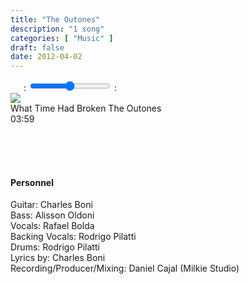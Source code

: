 ```yaml
---
title: "The Outones"
description: "1 song"
categories: [ "Music" ]
draft: false
date: 2012-04-02
---
```


<div class="player">
    <div class="large-6 medium-6 small-12 columns" id="amplitude-left">
        <img amplitude-song-info="cover_art_url" amplitude-main-song-info="true"/>
        <div id="player-left-bottom">
            <div id="time-container">
                <span class="current-time">
                    <span class="amplitude-current-minutes" amplitude-main-current-minutes="true"></span>:<span class="amplitude-current-seconds" amplitude-main-current-seconds="true"></span>
                </span>
                <input type="range" class="amplitude-song-slider" amplitude-main-song-slider="true" step=".1"/>
                <span class="duration">
                    <span class="amplitude-duration-minutes" amplitude-main-duration-minutes="true"></span>:<span class="amplitude-duration-seconds" amplitude-main-duration-seconds="true"></span>
                </span>
            </div>
            <div id="control-container">
                <div id="repeat-container">
                    <div class="amplitude-repeat" id="repeat"></div>
                </div>
                <div id="central-control-container">
                    <div id="central-controls">
                        <div class="amplitude-prev" id="previous"></div>
                        <div class="amplitude-play-pause" amplitude-main-play-pause="true" id="play-pause"></div>
                        <div class="amplitude-next" id="next"></div>
                    </div>
                </div>
                <div id="shuffle-container">
                    <div class="amplitude-shuffle amplitude-shuffle-off" id="shuffle"></div>
                </div>
            </div>
            <div id="meta-container">
                <span amplitude-song-info="name" amplitude-main-song-info="true" class="song-name"></span>
                <div class="song-artist-album">
                    <span amplitude-song-info="artist" amplitude-main-song-info="true"></span>
                    <span amplitude-song-info="album" amplitude-main-song-info="true"></span>
                </div>
            </div>
        </div>
    </div>
    <div class="large-6 medium-6 small-12 columns" id="amplitude-right">
        <div class="song amplitude-song-container amplitude-play-pause" amplitude-song-index="0">
            <div class="song-now-playing-icon-container">
                <div class="play-button-container">
                </div>
                <img class="now-playing" src="/player/now-playing.svg"/>
            </div>
            <div class="song-meta-data">
                <span class="song-title">What Time Had Broken</span>
                <span class="song-artist">The Outones</span>
            </div>
            <span class="song-duration">03:59</span>
        </div>
    </div>
</div>

<script type="text/javascript">
    Amplitude.init({
        "songs": [
            {
                "name": "What Time Had Broken",
                "artist": "The Outones",
                "album": "The Outones",
                "url": "/audio/the-outones/The_Outones_-_What_Time_Had_Broken.mp3",
                "cover_art_url": "/images/music/The_Outones.jpg"
            },
        ]
    });
</script>
  
  &nbsp;  
  &nbsp;  
  &nbsp;  
  
#### Personnel

Guitar: Charles Boni  
Bass: Alisson Oldoni  
Vocals: Rafael Bolda  
Backing Vocals: Rodrigo Pilatti  
Drums: Rodrigo Pilatti  
Lyrics by: Charles Boni  
Recording/Producer/Mixing: Daniel Cajal (Milkie Studio)  
  

